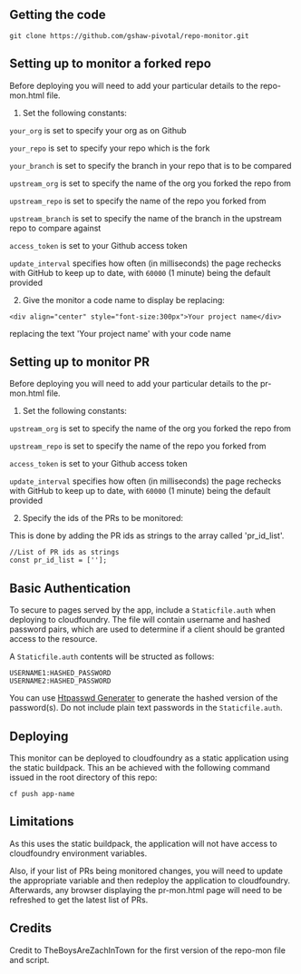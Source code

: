 ## Getting the code

`git clone https://github.com/gshaw-pivotal/repo-monitor.git`

## Setting up to monitor a forked repo

Before deploying you will need to add your particular details to the repo-mon.html file.

1. Set the following constants:

`your_org` is set to specify your org as on Github

`your_repo` is set to specify your repo which is the fork

`your_branch` is set to specify the branch in your repo that is to be compared

`upstream_org` is set to specify the name of the org you forked the repo from

`upstream_repo` is set to specify the name of the repo you forked from

`upstream_branch` is set to specify the name of the branch in the upstream repo to compare against

`access_token` is set to your Github access token

`update_interval` specifies how often (in milliseconds) the page rechecks with GitHub to keep up to date, with `60000` (1 minute) being the default provided

2. Give the monitor a code name to display be replacing:

`<div align="center" style="font-size:300px">Your project name</div>`

replacing the text 'Your project name' with your code name

## Setting up to monitor PR

Before deploying you will need to add your particular details to the pr-mon.html file.

1. Set the following constants:

`upstream_org` is set to specify the name of the org you forked the repo from

`upstream_repo` is set to specify the name of the repo you forked from

`access_token` is set to your Github access token

`update_interval` specifies how often (in milliseconds) the page rechecks with GitHub to keep up to date, with `60000` (1 minute) being the default provided

2. Specify the ids of the PRs to be monitored:

This is done by adding the PR ids as strings to the array called 'pr_id_list'.

```
//List of PR ids as strings
const pr_id_list = [''];
```

## Basic Authentication

To secure to pages served by the app, include a `Staticfile.auth` when deploying to cloudfoundry. The file will contain username and hashed password pairs, which are used to determine if a client should be granted access to the resource.

A `Staticfile.auth` contents will be structed as follows:

```
USERNAME1:HASHED_PASSWORD
USERNAME2:HASHED_PASSWORD
```

You can use [Htpasswd Generater](http://www.htaccesstools.com/htpasswd-generator/) to generate the hashed version of the password(s). Do not include plain text passwords in the `Staticfile.auth`.

## Deploying

This monitor can be deployed to cloudfoundry as a static application using the static buildpack. This an be achieved with the following command issued in the root directory of this repo:

`cf push app-name`

## Limitations

As this uses the static buildpack, the application will not have access to cloudfoundry environment variables.

Also, if your list of PRs being monitored changes, you will need to update the appropriate variable and then redeploy the application to cloudfoundry. Afterwards, any browser displaying the pr-mon.html page will need to be refreshed to get the latest list of PRs.

## Credits

Credit to TheBoysAreZachInTown for the first version of the repo-mon file and script.
